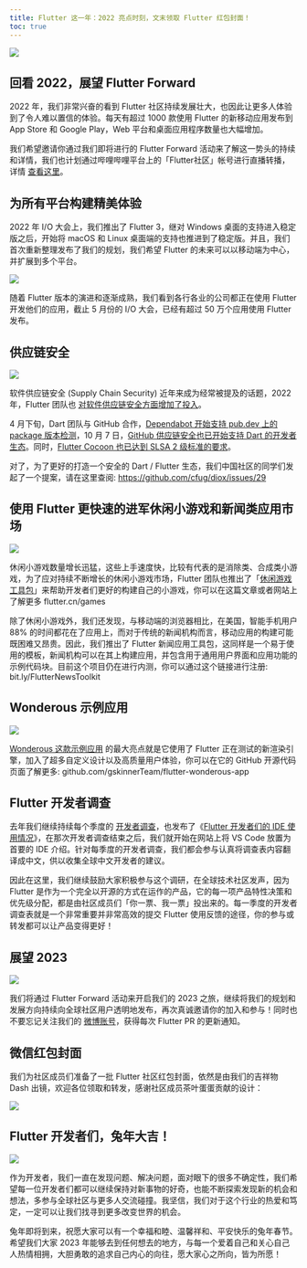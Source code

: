 ```yaml
---
title: Flutter 这一年：2022 亮点时刻，文末领取 Flutter 红包封面！
toc: true
---
```



![](https://devrel.andfun.cn/devrel/posts/2023/01/2497484bb3be1.gif)

## 回看 2022，展望 Flutter Forward

2022 年，我们非常兴奋的看到 Flutter 社区持续发展壮大，也因此让更多人体验到了令人难以置信的体验。每天有超过 1000 款使用 Flutter 的新移动应用发布到 App Store 和 Google Play，Web 平台和桌面应用程序数量也大幅增加。

我们希望邀请你通过我们即将进行的 Flutter Forward 活动来了解这一势头的持续和详情，我们也计划通过哔哩哔哩平台上的「Flutter社区」帐号进行直播转播，详情 [查看这里](https://mp.weixin.qq.com/s/8_Z1OQFquJV90mdCwcqeLA)。

## 为所有平台构建精美体验

2022 年 I/O 大会上，我们推出了 Flutter 3，继对 Windows 桌面的支持进入稳定版之后，开始将 macOS 和 Linux 桌面端的支持也推进到了稳定版。并且，我们首次重新整理发布了我们的规划，我们希望 Flutter 的未来可以以移动端为中心，并扩展到多个平台。

![](https://devrel.andfun.cn/devrel/posts/2023/01/PhZ8op.jpg)

随着 Flutter 版本的演进和逐渐成熟，我们看到各行各业的公司都正在使用 Flutter 开发他们的应用，截止 5 月份的 I/O 大会，已经有超过 50 万个应用使用 Flutter 发布。

## 供应链安全

![](https://devrel.andfun.cn/devrel/posts/2023/01/Q8mWXm.jpg)

软件供应链安全 (Supply Chain Security) 近年来成为经常被提及的话题，2022 年，Flutter 团队也 [对软件供应链安全方面增加了投入](https://mp.weixin.qq.com/s/m8Jn8XNuwrmEwhZPPLWaaw)。

4 月下旬，Dart 团队与 GitHub 合作，[Dependabot 开始支持 pub.dev 上的 package 版本检测](https://mp.weixin.qq.com/s/K_5s-3-Jp_ES33gs8W921Q)，10 月 7 日，[GitHub 供应链安全也已开始支持 Dart 的开发者生态](https://mp.weixin.qq.com/s/kHijSgCwwVcP-Y0islNEig)。同时，[Flutter Cocoon 也已达到 SLSA 2 级标准的要求](https://mp.weixin.qq.com/s/cISoYBWFjaUWGj1pAGiAwQ)。

对了，为了更好的打造一个安全的 Dart / Flutter 生态，我们中国社区的同学们发起了一个提案，请在这里查阅:
https://github.com/cfug/diox/issues/29

## 使用 Flutter 更快速的进军休闲小游戏和新闻类应用市场

![](https://devrel.andfun.cn/devrel/posts/2023/01/AFOIM3.jpg)

休闲小游戏数量增长迅猛，这些上手速度快，比较有代表的是消除类、合成类小游戏，为了应对持续不断增长的休闲小游戏市场，Flutter 团队也推出了「[休闲游戏工具包](https://mp.weixin.qq.com/s/T-hSdOZc3OXUg9Sf3hzHuA)」来帮助开发者们更好的构建自己的小游戏，你可以在这篇文章或者网站上了解更多 flutter.cn/games

除了休闲小游戏外，我们还发现，与移动端的浏览器相比，在美国，智能手机用户 88% 的时间都花在了应用上，而对于传统的新闻机构而言，移动应用的构建可能既困难又昂贵。因此，我们推出了 Flutter 新闻应用工具包，这同样是一个易于使用的模板，新闻机构可以在其上构建应用，并包含用于通用用户界面和应用功能的示例代码块。目前这个项目仍在进行内测，你可以通过这个链接进行注册: bit.ly/FlutterNewsToolkit

## Wonderous 示例应用

![](https://devrel.andfun.cn/devrel/posts/2023/01/LJHaqS.jpg)

[Wonderous 这款示例应用](https://mp.weixin.qq.com/s/cAwU2RmG-VtTBjPLweoobg) 的最大亮点就是它使用了 Flutter 正在测试的新渲染引擎，加入了超多自定义设计以及高质量用户体验，你可以在它的 GitHub 开源代码页面了解更多: github.com/gskinnerTeam/flutter-wonderous-app

## Flutter 开发者调查

去年我们继续持续每个季度的 [开发者调查](https://mp.weixin.qq.com/s/OLCDm2hEhet76DNH3p8-4A)，也发布了《[Flutter 开发者们的 IDE 使用情况](https://mp.weixin.qq.com/s/2LoRYAk6MZcLHUnE0LsBDg)》，在那次开发者调查结束之后，我们就开始在网站上将 VS Code 放置为首要的 IDE 介绍。针对每季度的开发者调查，我们都会参与认真将调查表内容翻译成中文，供以收集全球中文开发者的建议。

因此在这里，我们继续鼓励大家积极参与这个调研，在全球技术社区发声，因为 Flutter 是作为一个完全以开源的方式在运作的产品，它的每一项产品特性决策和优先级分配，都是由社区成员们「你一票、我一票」投出来的。每一季度的开发者调查表就是一个非常重要并非常高效的提交 Flutter 使用反馈的途径，你的参与或转发都可以让产品变得更好！

## 展望 2023


![](https://devrel.andfun.cn/devrel/posts/2023/01/eb5p18.jpg)

我们将通过 Flutter Forward 活动来开启我们的 2023 之旅，继续将我们的规划和发展方向持续向全球社区用户透明地发布，再次真诚邀请你的加入和参与！同时也不要忘记关注我们的 [微博账号](https://mp.weixin.qq.com/s/pWdZv45PXutnXbrEOTLeww)，获得每次 Flutter PR 的更新通知。

## 微信红包封面

我们为社区成员们准备了一批 Flutter 社区红包封面，依然是由我们的吉祥物 Dash 出镜，欢迎各位领取和转发，感谢社区成员茶叶蛋蛋贡献的设计：

![](https://devrel.andfun.cn/devrel/posts/2023/01/39AKMH.jpg)


## Flutter 开发者们，兔年大吉！


![](https://devrel.andfun.cn/devrel/posts/2023/01/2bf8988d0f189.jpg)

作为开发者，我们一直在发现问题、解决问题，面对眼下的很多不确定性，我们希望每一位开发者们都可以继续保持对新事物的好奇，也能不断探索发现新的机会和想法，多参与全球社区与更多人交流碰撞。我坚信，我们对于这个行业的热爱和笃定，一定可以让我们找寻到更多改变世界的机会。

兔年即将到来，祝愿大家可以有一个幸福和睦、温馨祥和、平安快乐的兔年春节。希望我们大家 2023 年能够去到任何想去的地方，与每一个爱着自己和关心自己人热情相拥，大胆勇敢的追求自己内心的向往，愿大家心之所向，皆为所愿！
